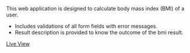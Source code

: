 This web application is designed to calculate body mass index (BMI) of a user.
- Includes validations of all form fields with error messages.
- Result description is provided to know the outcome of the bmi result.

[Live View](https://sainithinkatta.github.io/BMI-Calculator/)
